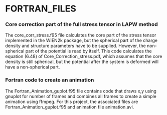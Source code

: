 # FORTRAN_FILES
<h3>Core correction part of the full stress tensor in LAPW method</h3>
<p>The core_corr_stress.f95 file calculates the core part of the stress tensor implemented in the WIEN2k package, but the spherical part of the charge density and structure parameters have to be supplied. However, the non-spherical part of the potential is read by itself. This code calculates the equation (6.48) of Core_Correction_stress.pdf, which assumes that the core density is still spherical, but the potential after the system is deformed will have a non-spherical part.</p>

<h3>Fortran code to create an animation</h3>
<p>The Fortran_Animation_guplot.f95 file contains code that draws x,y using gnuplot for number of frames and combines all frames to create a simple animation using ffmpeg. For this project, the associated files are Fortran_Animation_guplot.f95 and animation file animation.avi.</p> 




